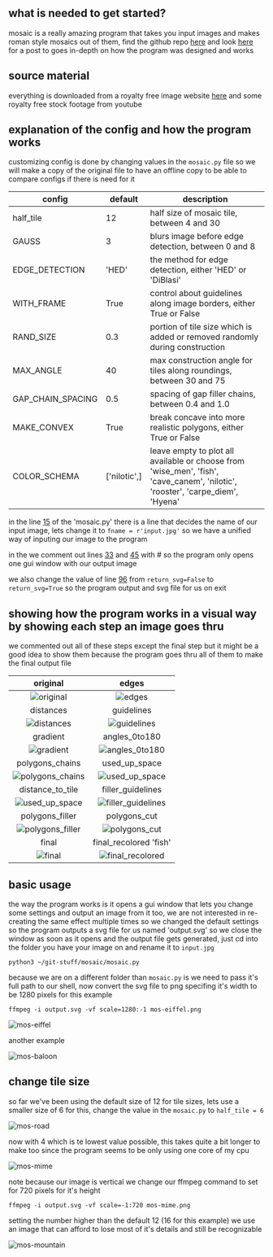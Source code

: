 ## what is needed to get started?
mosaic is a really amazing program that takes you input images and makes roman style mosaics out of them, find the github repo [here](https://github.com/yobeatz/mosaic)
and look [here](https://towardsdatascience.com/how-to-generate-roman-style-mosaics-with-python-11d5aa021b09) for a post to goes in-depth on how the program was designed and works

## source material
everything is downloaded from a royalty free image website [here](https://free-images.com/) and some royalty free stock footage from youtube

## explanation of the config and how the program works
customizing config is done by changing values in the `mosaic.py` file so we will make a copy of the original file to have an offline copy to be able to compare configs if there is need for it

| config | default | description |
| --- | --- | --- |
| half_tile | 12 | half size of mosaic tile, between 4 and 30 |
| GAUSS | 3 | blurs image before edge detection, between 0 and 8 |
| EDGE_DETECTION | 'HED' | the method for edge detection, either 'HED' or 'DiBlasi' |
| WITH_FRAME | True | control about guidelines along image borders, either True or False |
| RAND_SIZE | 0.3 | portion of tile size which is added or removed randomly during construction |
| MAX_ANGLE | 40 | max construction angle for tiles along roundings, between 30 and 75 |
| GAP_CHAIN_SPACING | 0.5 | spacing of gap filler chains, between 0.4 and 1.0 |
| MAKE_CONVEX | True | break concave into more realistic polygons, either True or False |
| COLOR_SCHEMA | ['nilotic',] | leave empty to plot all available or choose from 'wise_men', 'fish', 'cave_canem', 'nilotic', 'rooster', 'carpe_diem', 'Hyena' |

in the line [15](https://github.com/yobeatz/mosaic/blob/main/mosaic.py#L15) of the 'mosaic.py' there is a line that decides the name of our input image,
lets change it to ``fname = r'input.jpg'`` so we have a unified way of inputing our image to the program

in the we comment out lines [33](https://github.com/yobeatz/mosaic/blob/main/mosaic.py#L33) and [45](https://github.com/yobeatz/mosaic/blob/main/mosaic.py#L45) with # so the program only opens one gui window with our output image

we also change the value of line [96](https://github.com/yobeatz/mosaic/blob/main/mosaic.py#L96) from ``return_svg=False`` to ``return_svg=True`` so the program output and svg file for us on exit

## showing how the program works in a visual way by showing each step an image goes thru
we commented out all of these steps except the final step but it might be a good idea to show them because the program goes thru all of them to make the final output file

original  | edges
:-------------------------:|:-------------------------:
![original](https://user-images.githubusercontent.com/59083599/139756417-88d74dec-c385-40c1-96be-bc5e0f61fcdd.jpg) | ![edges](https://user-images.githubusercontent.com/59083599/139756486-c7ab5cb8-c6e5-4914-bb2e-cdaf4758d317.jpg)
distances | guidelines
![distances](https://user-images.githubusercontent.com/59083599/139756544-172c8a6e-96a0-4803-9ac4-3b77ff0954c9.jpg) | ![guidelines](https://user-images.githubusercontent.com/59083599/139756621-e742efea-9110-4fbe-9a31-a457edbf3035.jpg)
gradient | angles_0to180
![gradient](https://user-images.githubusercontent.com/59083599/139756673-332c1325-7548-451e-b15b-a76ed4386289.jpg) | ![angles_0to180](https://user-images.githubusercontent.com/59083599/139756875-479d0bb9-e321-42c4-a445-a12b8290622c.jpg)
polygons_chains | used_up_space
![polygons_chains](https://user-images.githubusercontent.com/59083599/139756942-598077c7-46da-4647-9266-c9a24c174702.jpg) | ![used_up_space](https://user-images.githubusercontent.com/59083599/139756980-038e8162-07b3-46c7-a8b3-7784d4e9219f.jpg)
distance_to_tile | filler_guidelines
![used_up_space](https://user-images.githubusercontent.com/59083599/139757059-36545cea-25d5-4944-9185-ab1882295f1f.jpg) | ![filler_guidelines](https://user-images.githubusercontent.com/59083599/139757111-704bd4bd-79d1-47da-9c5a-9601a1fc25a4.jpg)
polygons_filler | polygons_cut
![polygons_filler](https://user-images.githubusercontent.com/59083599/139757184-eaa9a2b5-fe46-42de-ba00-cb956ec9e1e6.jpg) | ![polygons_cut](https://user-images.githubusercontent.com/59083599/139757242-8fc8ed37-8d88-411c-bd33-4a1e9d10c7c5.jpg)
final | final_recolored 'fish'
![final](https://user-images.githubusercontent.com/59083599/139757302-d3857b0f-0969-42b8-8eb3-b1acff47c4d8.jpg) | ![final_recolored](https://user-images.githubusercontent.com/59083599/139758088-fd89f475-0b9a-4d89-a4d6-b7d0df0c959b.jpg)

## basic usage
the way the program works is it opens a gui window that lets you change some settings and output an image from it too, we are not interested in re-creating the same effect multiple times so we changed the default settings so the program outputs a svg file for us named 'output.svg' so we close the window as soon as it opens and the output file gets generated, just cd into the folder you have your image on and rename it to `input.jpg`
```
python3 ~/git-stuff/mosaic/mosaic.py
```
because we are on a different folder than `mosaic.py` is we need to pass it's full path to our shell, now convert the svg file to png specifing it's width to be 1280 pixels for this example
```
ffmpeg -i output.svg -vf scale=1280:-1 mos-eiffel.png
```
![mos-eiffel](https://user-images.githubusercontent.com/59083599/139759167-605d88fe-7305-4d90-ba4f-6c2b8ae91fa0.png)

another example

![mos-baloon](https://user-images.githubusercontent.com/59083599/139759442-5002def3-1dac-4fc2-950a-e8e140825331.png)

## change tile size
so far we've been using the default size of 12 for tile sizes, lets use a smaller size of 6 for this, change the value in the `mosaic.py` to ``half_tile = 6``

![mos-road](https://user-images.githubusercontent.com/59083599/139760213-f701610c-8120-4246-b71b-66bf9690ea87.png)

now with 4 which is te lowest value possible, this takes quite a bit longer to make too since the program seems to be only using one core of my cpu

![mos-mime](https://user-images.githubusercontent.com/59083599/139763287-0a0abbbe-f023-435d-9a87-cba78f04392f.png)

note because our image is vertical we change our ffmpeg command to set for 720 pixels for it's height
```
ffmpeg -i output.svg -vf scale=-1:720 mos-mime.png
```
setting the number higher than the default 12 (16 for this example) we use an image that can afford to lose most of it's details and still be recognizable

![mos-mountain](https://user-images.githubusercontent.com/59083599/139768165-688e6037-8e89-4ba3-86aa-e131addac028.png)
